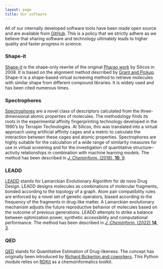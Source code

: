 ```yaml
---
layout: page
title: Our software
---
```


All of our internally developed software tools have been made open source and are available from <a href="https://github.com/silicos-it/" target="_blank">GitHub</a>. This is a policy that we strictly adhere as we believe that sharing software and technology ultimately leads to higher quality and faster progress in science.


### Shape-it

<a href="https://github.com/silicos-it/shape-it" target="_blank">Shape-it</a> is the shape-only rewrite of the original <a href="/assets/papers/hdw-pharao-paper.pdf" download target="_blank">Pharao work</a> by Silicos in 2008. It is based on the alignment method described by <a href="https://pubs.acs.org/doi/pdf/10.1021/j100011a016" target="_blank">Grant and Pickup</a>. Shape-it is a shape-based virtual screening method to retrieve molecules with similar shape from different compound libraries. It is widely used and has been cited numerous times.


### Spectrophores

<a href="https://github.com/silicos-it/spectrophore" target="_blank">Spectrophores</a> are a novel class of descriptors calculated from the three-dimensional atomic properties of molecules. The methodology finds its roots in the experimental affinity fingerprinting technology developed in the 1990’s by Terrapin Technologies. At Silicos, this was translated into a virtual approach using artificial affinity cages and a metric to calculate the interaction between these cages and atomic properties. Spectrophores are highly suitable for the calculation of a wide range of similarity measures for use in virtual screening and for the investigation of quantitative structure–activity relationships in combination with machine learning models. The method has been described in <a href="/assets/papers/hdw-spectrophore-paper.pdf" download target="_blank"><i>J. Cheminform.</i> (2018), <b>10</b>, 9</a>.


### LEADD

<a href="https://github.com/UAMCAntwerpen/LEADD" target="_blank">LEADD</a> stands for Lamarckian Evolutionary Algorithm for de novo Drug Design. LEADD designs molecules as combinations of molecular fragments, bonded according to the topology of a graph. Atom pair compatibility rules are enforced by a novel set of genetic operators, biased according to the frequency of the fragments in drug-like matter. A Lamarckian evolutionary mechanism adjusts the future reproductive behavior of molecules based on the outcome of previous generations. LEADD attempts to strike a balance between optimization power, synthetic accessibility and computational performance. The method has been described in <a href="/assets/papers/ak-leadd-paper.pdf" download target="_blank"><i>J. Cheminform.</i> (2022) <b>14</b>, 3</a>.


### QED

<a href="https://github.com/silicos-it/qed" target="_blank">QED</a> stands for Quantitative Estimation of Drug-likeness. The concept has originally been introduced by <a href="https://www.nature.com/articles/nchem.1243" target="_blank">Richard Bickerton and coworkers</a>. This Python module relies on <a href="https://greglandrum.github.io/rdkit-blog/" target="_blank">RDKit</a> as a chemoinformatics toolkit.

